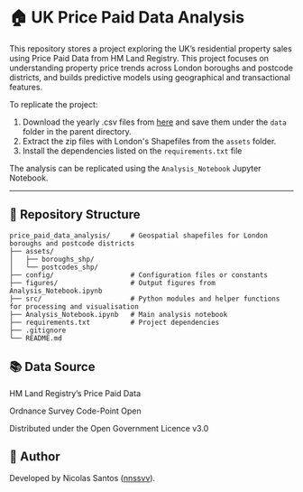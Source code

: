 # 🏠 UK Price Paid Data Analysis

This repository stores a project exploring the UK’s residential property sales using Price Paid Data from HM Land Registry. This project focuses on understanding property price trends across London boroughs and postcode districts, and builds predictive models using geographical and transactional features.

To replicate the project:

1. Download the yearly .csv files from [here](https://www.gov.uk/government/statistical-data-sets/price-paid-data-downloads) and save them under the `data` folder in the parent directory.
2. Extract the zip files with London's Shapefiles from the `assets` folder.
3. Install the dependencies listed on the `requirements.txt` file

The analysis can be replicated using the `Analysis_Notebook` Jupyter Notebook.

---

## 📁 Repository Structure

```text
price_paid_data_analysis/     # Geospatial shapefiles for London boroughs and postcode districts
├── assets/             
│   ├── boroughs_shp/    
│   └── postcodes_shp/   
├── config/                   # Configuration files or constants
├── figures/                  # Output figures from Analysis_Notebook.ipynb             
├── src/                      # Python modules and helper functions for processing and visualisation                
├── Analysis_Notebook.ipynb   # Main analysis notebook
├── requirements.txt          # Project dependencies
├── .gitignore
└── README.md
```

## 📚 Data Source
HM Land Registry’s Price Paid Data

Ordnance Survey Code-Point Open

Distributed under the Open Government Licence v3.0

## 📍 Author
Developed by Nicolas Santos ([nnssvv](https://github.com/nnssvv)).

